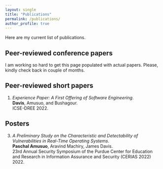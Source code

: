 ```yaml
---
layout: single
title: "Publications"
permalink: /publications/
author_profile: true
---
```


Here are my current list of publications. 

## Peer-reviewed conference papers

I am working so hard to get this page populated with actual papers. Please, kindly check back in couple of months.

## Peer-reviewed short papers

1. *Experience Paper: A First Offering of Software Engineering*.  
 **Davis**, Amusuo, and Bushagour.  
 ICSE-DREE 2022.  
 
 ## Posters
 
 3. *A Preliminary Study on the Characteristic and Detectability of Vulnerabilities in Real-Time Operating Systems*.  
 **Paschal Amusuo**, Aravind Machiry, James Davis.  
 23rd Annual Security Symposium of the Purdue Center for Education and Research in Information Assurance and Security (CERIAS 2022) 2022.  
